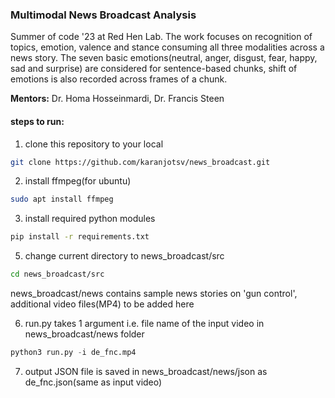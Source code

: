 ### Multimodal News Broadcast Analysis
Summer of code '23 at Red Hen Lab. The work focuses on recognition of topics, emotion, valence and stance consuming all three modalities across a news story. The seven basic emotions(neutral, anger, disgust, fear, happy, sad and surprise) are considered for sentence-based chunks, shift of emotions is also recorded across frames of a chunk. 

<b>Mentors:</b> Dr. Homa Hosseinmardi, Dr. Francis Steen

#### steps to run:
1. clone this repository to your local
```bash
git clone https://github.com/karanjotsv/news_broadcast.git
```
2. install ffmpeg(for ubuntu)
```bash
sudo apt install ffmpeg
``` 
3. install required python modules
```bash
pip install -r requirements.txt
```
5. change current directory to news_broadcast/src
```bash
cd news_broadcast/src
```
news_broadcast/news contains sample news stories on 'gun control', additional video files(MP4) to be added here

6. run.py takes 1 argument i.e. file name of the input video in news_broadcast/news folder
```python
python3 run.py -i de_fnc.mp4 
```
7. output JSON file is saved in news_broadcast/news/json as de_fnc.json(same as input video)
